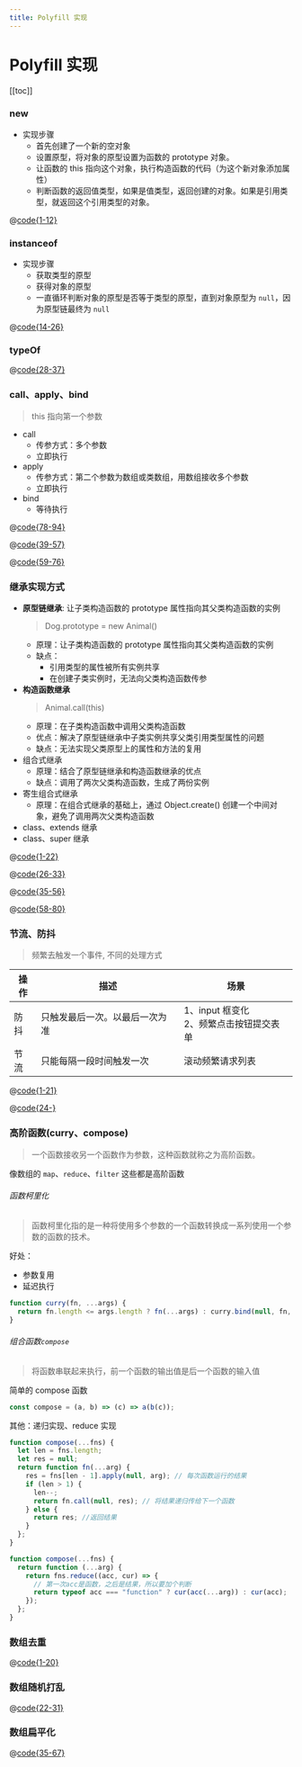 ```yaml
---
title: Polyfill 实现
---
```


# Polyfill 实现

[[toc]]

### new

- 实现步骤
  - 首先创建了一个新的空对象
  - 设置原型，将对象的原型设置为函数的 prototype 对象。
  - 让函数的 this 指向这个对象，执行构造函数的代码（为这个新对象添加属性）
  - 判断函数的返回值类型，如果是值类型，返回创建的对象。如果是引用类型，就返回这个引用类型的对象。

@[code{1-12}](@src/frontend/js/polyfill/prototype.js)

### instanceof

- 实现步骤
  - 获取类型的原型
  - 获得对象的原型
  - 一直循环判断对象的原型是否等于类型的原型，直到对象原型为 `null`，因为原型链最终为 `null`

@[code{14-26}](@src/frontend/js/polyfill/prototype.js)

### typeOf

@[code{28-37}](@src/frontend/js/polyfill/prototype.js)

### call、apply、bind

> this 指向第一个参数

- call
  - 传参方式：多个参数
  - 立即执行
- apply
  - 传参方式：第二个参数为数组或类数组，用数组接收多个参数
  - 立即执行
- bind
  - 等待执行

<CodeGroup>
  <CodeGroupItem title="bind实现" active>

@[code{78-94}](@src/frontend/js/polyfill/prototype.js)

  </CodeGroupItem>
  <CodeGroupItem title="call实现">

@[code{39-57}](@src/frontend/js/polyfill/prototype.js)

  </CodeGroupItem>
  <CodeGroupItem title="apply实现">

@[code{59-76}](@src/frontend/js/polyfill/prototype.js)

  </CodeGroupItem>
</CodeGroup>

### 继承实现方式

- **原型链继承**: 让子类构造函数的 prototype 属性指向其父类构造函数的实例
  > Dog.prototype = new Animal()
  - 原理：让子类构造函数的 prototype 属性指向其父类构造函数的实例
  - 缺点：
    - 引用类型的属性被所有实例共享
    - 在创建子类实例时，无法向父类构造函数传参
- **构造函数继承**
  > Animal.call(this)
  - 原理：在子类构造函数中调用父类构造函数
  - 优点：解决了原型链继承中子类实例共享父类引用类型属性的问题
  - 缺点：无法实现父类原型上的属性和方法的复用
- 组合式继承
  - 原理：结合了原型链继承和构造函数继承的优点
  - 缺点：调用了两次父类构造函数，生成了两份实例
- 寄生组合式继承
  - 原理：在组合式继承的基础上，通过 Object.create() 创建一个中间对象，避免了调用两次父类构造函数
- class、extends 继承
- class、super 继承

<CodeGroup>
  <CodeGroupItem title="原型链/构造函数" active>

@[code{1-22}](@src/frontend/js/polyfill/instance.js)

  </CodeGroupItem>

  <CodeGroupItem title="组合式继承">

@[code{26-33}](@src/frontend/js/polyfill/instance.js)

  </CodeGroupItem>
  <CodeGroupItem title="寄生组合式继承">

@[code{35-56}](@src/frontend/js/polyfill/instance.js)

  </CodeGroupItem>
  <CodeGroupItem title="class继承">

@[code{58-80}](@src/frontend/js/polyfill/instance.js)

  </CodeGroupItem>
</CodeGroup>


### 节流、防抖

> 频繁去触发一个事件, 不同的处理方式

| 操作 | 描述                           | 场景                                          |
| ---- | ------------------------------ | --------------------------------------------- |
| 防抖 | 只触发最后一次。以最后一次为准 | 1、input 框变化 <br/> 2、频繁点击按钮提交表单 |
| 节流 | 只能每隔一段时间触发一次       | 滚动频繁请求列表                              |

<CodeGroup>
  <CodeGroupItem title="防抖" active>

@[code{1-21}](@src/frontend/js/polyfill/debounce.js)

  </CodeGroupItem>
  <CodeGroupItem title="节流">

@[code{24-}](@src/frontend/js/polyfill/debounce.js)

  </CodeGroupItem>

</CodeGroup>

### 高阶函数(curry、compose)

> 一个函数接收另一个函数作为参数，这种函数就称之为高阶函数。

像数组的 `map`、`reduce`、`filter` 这些都是高阶函数

###### 函数柯里化

> 函数柯里化指的是一种将使用多个参数的一个函数转换成一系列使用一个参数的函数的技术。

好处：

- 参数复用
- 延迟执行

```js
function curry(fn, ...args) {
  return fn.length <= args.length ? fn(...args) : curry.bind(null, fn, ...args);
}
```

###### 组合函数`compose`

> 将函数串联起来执行，前一个函数的输出值是后一个函数的输入值

简单的 compose 函数

```js
const compose = (a, b) => (c) => a(b(c));
```

其他：递归实现、reduce 实现
<CodeGroup>
<CodeGroupItem title="递归">

```javascript
function compose(...fns) {
  let len = fns.length;
  let res = null;
  return function fn(...arg) {
    res = fns[len - 1].apply(null, arg); // 每次函数运行的结果
    if (len > 1) {
      len--;
      return fn.call(null, res); // 将结果递归传给下一个函数
    } else {
      return res; //返回结果
    }
  };
}
```

  </CodeGroupItem>
  <CodeGroupItem title="reduce">

```javascript
function compose(...fns) {
  return function (...arg) {
    return fns.reduce((acc, cur) => {
      // 第一次acc是函数，之后是结果，所以要加个判断
      return typeof acc === "function" ? cur(acc(...arg)) : cur(acc);
    });
  };
}
```

  </CodeGroupItem>
</CodeGroup>

### 数组去重

@[code{1-20}](@src/frontend/js/polyfill/array.js)

### 数组随机打乱

@[code{22-31}](@src/frontend/js/polyfill/array.js)

### 数组扁平化

@[code{35-67}](@src/frontend/js/polyfill/array.js)
